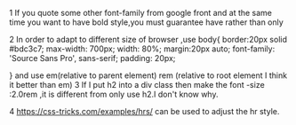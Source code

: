 1 If you quote some other font-family from google front and at the same time you want to have bold style,you must guarantee have <link href="https://fonts.googleapis.com/css?family=Source+Sans+Pro:400,700" rel="stylesheet"> rather than only <link href="https://fonts.googleapis.com/css?family=Source+Sans+Pro" rel="stylesheet">

2 In order to adapt to different size of browser ,use 
body{
	border:20px solid #bdc3c7;
	max-width: 700px;
	width: 80%;
	margin:20px auto;
	font-family: 'Source Sans Pro', sans-serif;
	padding:  20px;

}
and use em(relative to parent element)  rem (relative to root element I think it better than em)
3 If I put h2 into a div class  then make the font -size :2.0rem ,it is different from only use h2.I don't know why.

4 https://css-tricks.com/examples/hrs/ can be used to adjust the hr style.